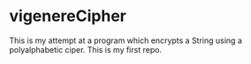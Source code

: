 vigenereCipher
==============

This is my attempt at a program which encrypts a String using a polyalphabetic ciper. This is my first repo.
